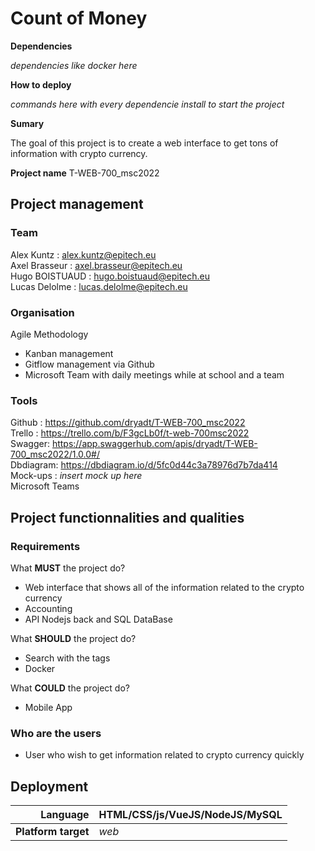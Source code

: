 # Count of Money

**Dependencies**

_dependencies like docker here_

**How to deploy**

_commands here with every dependencie install to start the project_

**Sumary**

The goal of this project is to create a web interface to get tons of information with crypto currency.

**Project name**   T-WEB-700_msc2022 

## Project management 
### Team 
Alex Kuntz : alex.kuntz@epitech.eu </br>
Axel Brasseur : axel.brasseur@epitech.eu </br>
Hugo BOISTUAUD : hugo.boistuaud@epitech.eu </br>
Lucas Delolme : lucas.delolme@epitech.eu 

### Organisation 
Agile Methodology 
- Kanban management 
- Gitflow management via Github 
- Microsoft Team with daily meetings while at school and a team

### Tools 
Github : https://github.com/dryadt/T-WEB-700_msc2022 </br> 
Trello : https://trello.com/b/F3gcLb0f/t-web-700msc2022 </br>
Swagger: https://app.swaggerhub.com/apis/dryadt/T-WEB-700_msc2022/1.0.0#/</br> 
Dbdiagram: https://dbdiagram.io/d/5fc0d44c3a78976d7b7da414</br> 
Mock-ups :  _insert mock up here_ </br> 
Microsoft Teams

## Project functionnalities and qualities 
### Requirements 

What **MUST** the project do?<br/> 
* Web interface that shows all of the information related to the crypto currency
* Accounting
* API Nodejs back and SQL DataBase

What **SHOULD** the project do?<br/> 
* Search with the tags 
* Docker

What **COULD** the project do?<br/> 
* Mobile App 

### Who are the users 
* User who wish to get information related to crypto currency quickly

## Deployment 
|**Language**| HTML/CSS/js/VueJS/NodeJS/MySQL </br>|
|---:|:---|
|**Platform target**|_web_| 

